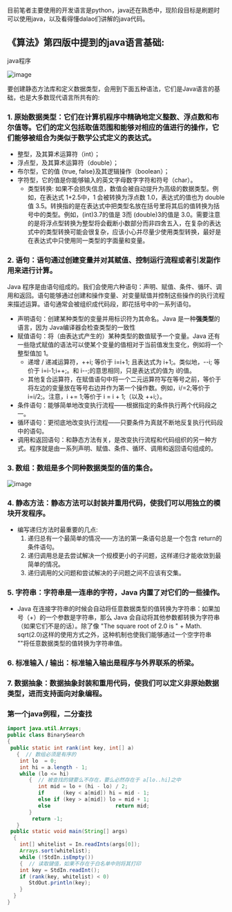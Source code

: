 目前笔者主要使用的开发语言是python，java还在熟悉中，现阶段目标是刷题时可以使用java，以及看得懂dalao们讲解的java代码。

## 《算法》第四版中提到的java语言基础:

java程序

![image]()

要创建静态方法库和定义数据类型，会用到下面五种语法，它们是Java语言的基础，也是大多数现代语言所共有的:
### 1. 原始数据类型：它们在计算机程序中精确地定义整数、浮点数和布尔值等。它们的定义包括取值范围和能够对相应的值进行的操作，它们能够被组合为类似于数学公式定义的表达式。
* 整型，及其算术运算符（int）；
* 浮点型，及其算术运算符（double）；
* 布尔型，它的值 {true, false}及其逻辑操作（boolean）；
* 字符型，它的值是你能够输入的英文字母数字字符和符号（char）。
   * 类型转换: 如果不会损失信息，数值会被自动提升为高级的数据类型。例如，在表达式 1+2.5中，1 会被转换为浮点数 1.0，表达式的值也为 double值 3.5。转换指的是在表达式中把类型名放在括号里将其后的值转换为括号中的类型。例如，(int)3.7的值是 3而 (double)3的值是 3.0。需要注意的是将浮点型转换为整型将会截断小数部分而非四舍五入，在复杂的表达式中的类型转换可能会很复杂，应该小心并尽量少使用类型转换，最好是在表达式中只使用同一类型的字面量和变量。
### 2. 语句：语句通过创建变量并对其赋值、控制运行流程或者引发副作用来进行计算。
Java 程序是由语句组成的。我们会使用六种语句：声明、赋值、条件、循环、调用和返回。语句能够通过创建和操作变量、对变量赋值并控制这些操作的执行流程来描述运算。语句通常会被组织成代码段，即花括号中的一系列语句。
* 声明语句：创建某种类型的变量并用标识符为其命名。Java 是一种**强类型**的语言，因为 Java编译器会检查类型的一致性
* 赋值语句：将（由表达式产生的）某种类型的数值赋予一个变量。Java 还有一些隐式赋值的语法可以使某个变量的值相对于当前值发生变化，例如将一个整型值加 1。
  * 递增 / 递减运算符，++i; 等价于 i=i+1; 且表达式为 i+1;。类似地，--i; 等价于 i=i-1;i++;。和 i--;的意思相同，只是表达式的值为 i的值。
  * 其他复合运算符，在赋值语句中将一个二元运算符写在等号之前，等价于将左边的变量放在等号右边并作为第一个操作数。例如，i/=2;等价于 i=i/2;。注意，i += 1;等价于 i = i + 1;（以及 ++i;）。
* 条件语句：能够简单地改变执行流程——根据指定的条件执行两个代码段之一。
* 循环语句：更彻底地改变执行流程——只要条件为真就不断地反复执行代码段中的语句。
* 调用和返回语句：和静态方法有关，是改变执行流程和代码组织的另一种方式。程序就是由一系列声明、赋值、条件、循环、调用和返回语句组成的。
### 3. 数组：数组是多个同种数据类型的值的集合。
  ![image]()
### 4. 静态方法：静态方法可以封装并重用代码，使我们可以用独立的模块开发程序。
* 编写递归方法时最重要的几点:
   1) 递归总有一个最简单的情况——方法的第一条语句总是一个包含 return的条件语句。
   2) 递归调用总是去尝试解决一个规模更小的子问题，这样递归才能收敛到最简单的情况。
   3) 递归调用的父问题和尝试解决的子问题之间不应该有交集。
### 5. 字符串：字符串是一连串的字符，Java 内置了对它们的一些操作。
* Java 在连接字符串的时候会自动将任意数据类型的值转换为字符串：如果加号（+）的一个参数是字符串，那么 Java 会自动将其他参数都转换为字符串（如果它们不是的话）。除了像 "The square root of 2.0 is " + Math. sqrt(2.0)这样的使用方式之外，这种机制也使我们能够通过一个空字符串 ""将任意数据类型的值转换为字符串值。
### 6. 标准输入 / 输出：标准输入输出是程序与外界联系的桥梁。
### 7. 数据抽象：数据抽象封装和重用代码，使我们可以定义非原始数据类型，进而支持面向对象编程。
### 第一个java例程，二分查找
```java
import java.util.Arrays;
public class BinarySearch 
{
 public static int rank(int key, int[] a)  
   {  // 数组必须是有序的
    int lo  = 0;
    int hi = a.length - 1;
    while (lo <= hi)
       {  // 被查找的键要么不存在，要么必然存在于 a[lo..hi]之中
          int mid = lo + (hi - lo) / 2;
          if      (key < a[mid]) hi = mid - 1; 
          else if (key > a[mid]) lo = mid + 1;  
          else                     return mid;
       }
        return -1;
   } 
 public static void main(String[] args)  
  {
    int[] whitelist = In.readInts(args[0]);  
    Arrays.sort(whitelist);
    while (!StdIn.isEmpty())
    {  // 读取键值，如果不存在于白名单中则将其打印
    int key = StdIn.readInt();
    if (rank(key, whitelist) < 0)
       StdOut.println(key);
    }
  }
}
```
